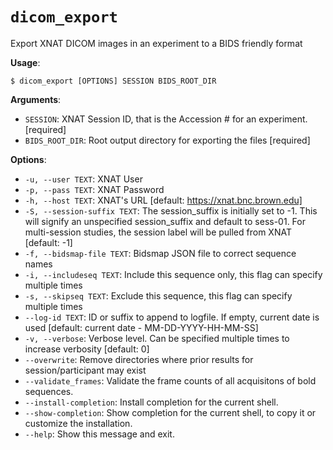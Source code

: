 # `dicom_export`

Export XNAT DICOM images in an experiment to a BIDS friendly format

**Usage**:

```console
$ dicom_export [OPTIONS] SESSION BIDS_ROOT_DIR
```

**Arguments**:

* `SESSION`: XNAT Session ID, that is the Accession # for an experiment.  [required]
* `BIDS_ROOT_DIR`: Root output directory for exporting the files  [required]

**Options**:

* `-u, --user TEXT`: XNAT User
* `-p, --pass TEXT`: XNAT Password
* `-h, --host TEXT`: XNAT's URL  [default: https://xnat.bnc.brown.edu]
* `-S, --session-suffix TEXT`: The session_suffix is initially set to -1.              This will signify an unspecified session_suffix and default to sess-01.              For multi-session studies, the session label will be pulled from XNAT  [default: -1]
* `-f, --bidsmap-file TEXT`: Bidsmap JSON file to correct sequence names
* `-i, --includeseq TEXT`: Include this sequence only, this flag can specify multiple times
* `-s, --skipseq TEXT`: Exclude this sequence, this flag can specify multiple times
* `--log-id TEXT`: ID or suffix to append to logfile. If empty, current date is used  [default: current date - MM-DD-YYYY-HH-MM-SS]
* `-v, --verbose`: Verbose level. Can be specified multiple times to increase verbosity  [default: 0]
* `--overwrite`: Remove directories where prior results for session/participant may exist
* `--validate_frames`: Validate the frame counts of all acquisitons of bold sequences.
* `--install-completion`: Install completion for the current shell.
* `--show-completion`: Show completion for the current shell, to copy it or customize the installation.
* `--help`: Show this message and exit.
